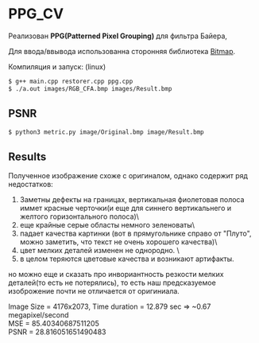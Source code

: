 # PPG_CV

Реализован **PPG(Patterned Pixel Grouping)** для фильтра Байера, 

Для ввода/ввывода использованна сторонняя библиотека [Bitmap](https://github.com/ArashPartow/bitmap).

Компиляция и запуск: (linux)
```sh
$ g++ main.cpp restorer.cpp ppg.cpp
$ ./a.out images/RGB_CFA.bmp images/Result.bmp
```

## PSNR
```sh
$ python3 metric.py image/Original.bmp image/Result.bmp
```
## Results

Полученное изображение схоже с оригиналом, однако содержит ряд недостатков:

1. Заметны дефекты на границах, вертикальная фиолетовая полоса иммет красные черточки(и еще для синнего вертикальнего и желтого горизонтального полоса)\
2. еще крайные серые областы немного зеленоваты\
3. падает качества картинки (вот в прямугольнике справо от "Плуто", можно заметить, что текст не очень хорошего качества)\
4. цвет мелких деталей изменен не однородно. \
5. в целом теряются цветовые качества и возникают артифакты.

но можно еще и сказать про инвориантность резкости мелких деталей(то есть не потерялись), то есть наш предсказуемое изоброжение почти не отличается от оригиниала.

Image Size = 4176x2073,  Time duration = 12.879 sec => ~0.67 megapixel/second\
MSE =  85.40340687511205\
PSNR =  28.816051651490483

